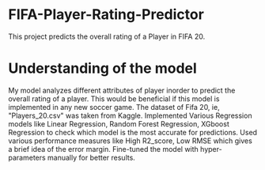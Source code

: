 # FIFA-Player-Rating-Predictor
This project predicts the overall rating of a Player in FIFA 20. 
# Understanding of the model
My model analyzes different attributes of player inorder to predict the overall rating of a player. This would be beneficial if this model is implemented in any new soccer game. 
The dataset of Fifa 20, ie, "Players_20.csv" was taken from Kaggle. 
Implemented Various Regression models like Linear Regression, Random Forest Regression, XGboost Regression to check which model is the most accurate for predictions. 
Used various performance measures like High R2_score, Low RMSE which gives a brief idea of the error margin. 
Fine-tuned the model with hyper-parameters manually for better results.
